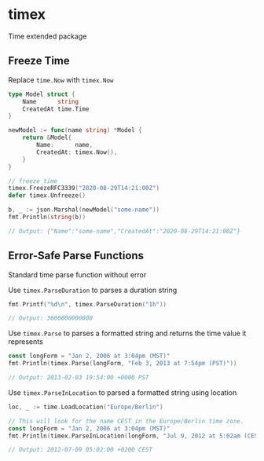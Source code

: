 # timex

Time extended package

## Freeze Time 

Replace `time.Now` with `timex.Now`

```go
type Model struct {
    Name      string
    CreatedAt time.Time
}

newModel := func(name string) *Model {
    return &Model{
        Name:      name,
        CreatedAt: timex.Now(),
    }
}

// freeze time
timex.FreezeRFC3339("2020-08-29T14:21:00Z")
defer timex.Unfreeze()

b, _ := json.Marshal(newModel("some-name"))
fmt.Println(string(b))

// Output: {"Name":"some-name","CreatedAt":"2020-08-29T14:21:00Z"}
```

## Error-Safe Parse Functions

Standard time parse function without error

Use `timex.ParseDuration` to parses a duration string
```go
fmt.Printf("%d\n", timex.ParseDuration("1h"))

// Output: 3600000000000
```

Use `timex.Parse` to parses a formatted string and returns the time value it represents
```go
const longForm = "Jan 2, 2006 at 3:04pm (MST)"
fmt.Println(timex.Parse(longForm, "Feb 3, 2013 at 7:54pm (PST)"))

// Output: 2013-02-03 19:54:00 +0000 PST
```

Use `timex.ParseInLocation` to parsed a formatted string using location
```go
loc, _ := time.LoadLocation("Europe/Berlin")

// This will look for the name CEST in the Europe/Berlin time zone.
const longForm = "Jan 2, 2006 at 3:04pm (MST)"
fmt.Println(timex.ParseInLocation(longForm, "Jul 9, 2012 at 5:02am (CEST)", loc))

// Output: 2012-07-09 05:02:00 +0200 CEST
```